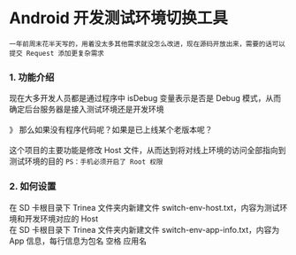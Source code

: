 Android 开发测试环境切换工具
====================================
`一年前周末花半天写的，用着没太多其他需求就没怎么改进，现在源码开放出来，需要的话可以提交 Request 添加更复杂需求`  
### 1. 功能介绍  
现在大多开发人员都是通过程序中 isDebug 变量表示是否是 Debug 模式，从而确定后台服务器是接入测试环境还是开发环境  
<br/>》
那么如果没有程序代码呢？如果是已上线某个老版本呢？  
<br/>
这个项目的主要功能是修改 Host 文件，从而达到将对线上环境的访问全部指向到测试环境的目的
`PS：手机必须开启了 Root 权限`  

### 2. 如何设置
在 SD 卡根目录下 Trinea 文件夹内新建文件 switch-env-host.txt，内容为测试环境和开发环境对应的 Host  
在 SD 卡根目录下 Trinea 文件夹内新建文件 switch-env-app-info.txt，内容为 App 信息，每行信息为包名 空格 应用名  

